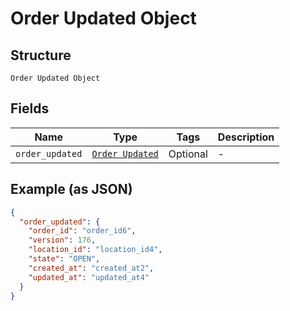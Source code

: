 
# Order Updated Object

## Structure

`Order Updated Object`

## Fields

| Name | Type | Tags | Description |
|  --- | --- | --- | --- |
| `order_updated` | [`Order Updated`](../../doc/models/order-updated.md) | Optional | - |

## Example (as JSON)

```json
{
  "order_updated": {
    "order_id": "order_id6",
    "version": 176,
    "location_id": "location_id4",
    "state": "OPEN",
    "created_at": "created_at2",
    "updated_at": "updated_at4"
  }
}
```

